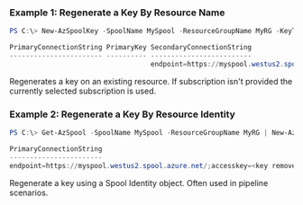 ### Example 1: Regenerate a Key By Resource Name
```powershell
PS C:\> New-AzSpoolKey -SpoolName MySpool -ResourceGroupName MyRG -KeyType Secondary

PrimaryConnectionString PrimaryKey SecondaryConnectionString
----------------------- ---------- -------------------------
                                   endpoint=https://myspool.westus2.spool.azure.net/;accesskey=<key removed>...
```

Regenerates a key on an existing resource. If subscription isn't provided the currently selected subscription is used.

### Example 2: Regenerate a Key By Resource Identity
```powershell
PS C:\> Get-AzSpool -SpoolName MySpool -ResourceGroupName MyRG | New-AzSpoolKey -KeyType Primary

PrimaryConnectionString
-----------------------
endpoint=https://myspool.westus2.spool.azure.net/;accesskey=<key removed>...
```

Regenerate a key using a Spool Identity object. Often used in pipeline scenarios.

